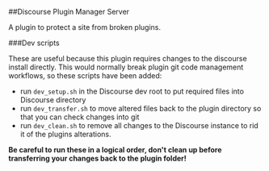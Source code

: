 ##Discourse Plugin Manager Server

A plugin to protect a site from broken plugins.

###Dev scripts

These are useful because this plugin requires changes to the discourse install directly.  This would normally break plugin git code management workflows, so these scripts have been added:

* run `dev_setup.sh` in the Discourse dev root to put required files into Discourse directory
* run `dev_transfer.sh` to move altered files back to the plugin directory so that you can check changes into git
* run `dev_clean.sh` to remove all changes to the Discourse instance to rid it of the plugins alterations.

**Be careful to run these in a logical order, don't clean up before transferring your changes back to the plugin folder!**
